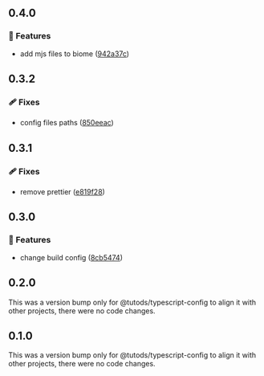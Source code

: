 ## 0.4.0

### 🚀 Features

- add mjs files to biome ([942a37c](https://github.com/tutods/lib/commit/942a37c))

## 0.3.2

### 🩹 Fixes

- config files paths ([850eeac](https://github.com/tutods/lib/commit/850eeac))

## 0.3.1

### 🩹 Fixes

- remove prettier ([e819f28](https://github.com/tutods/lib/commit/e819f28))

## 0.3.0

### 🚀 Features

- change build config ([8cb5474](https://github.com/tutods/lib/commit/8cb5474))

## 0.2.0

This was a version bump only for @tutods/typescript-config to align it with other projects, there were no code changes.

## 0.1.0

This was a version bump only for @tutods/typescript-config to align it with other projects, there were no code changes.